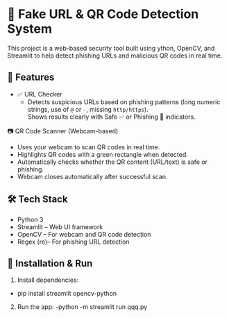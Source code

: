 # 🔐 Fake URL & QR Code Detection System  

This project is a web-based security tool  built using ython, OpenCV, and Streamlit to help detect phishing URLs and malicious QR codes in real time.  


## 📌 Features  
- ✅ URL Checker 
  - Detects suspicious URLs based on phishing patterns (long numeric strings, use of `@` or `-`, missing `http/https`).  
    Shows results clearly with Safe ✅ or Phishing 🚨 indicators.  

 📷 QR Code Scanner (Webcam-based)
  - Uses your webcam to scan QR codes in real time.  
  - Highlights QR codes with a green rectangle when detected.  
  - Automatically checks whether the QR content (URL/text) is safe or phishing.  
  - Webcam closes automatically after successful scan.  


## 🛠️ Tech Stack  
- Python 3 
- Streamlit – Web UI framework  
- OpenCV – For webcam and QR code detection  
- Regex (re)– For phishing URL detection  

## 🚀 Installation & Run  
1. Install dependencies:
  - pip install streamlit opencv-python
    
2. Run the app:
  -python -m streamlit run qqq.py
